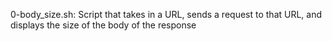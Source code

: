 0-body_size.sh: Script that takes in a URL, sends a request to that URL, and displays the size of the body of the response

